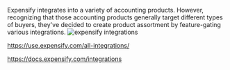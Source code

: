 Expensify integrates into a variety of accounting products. However, recognizing that those accounting products generally target different types of buyers, they've decided to create product assortment by feature-gating various integrations.
![expensify integrations](/expensify-integrations.png)

https://use.expensify.com/all-integrations/

https://docs.expensify.com/integrations
